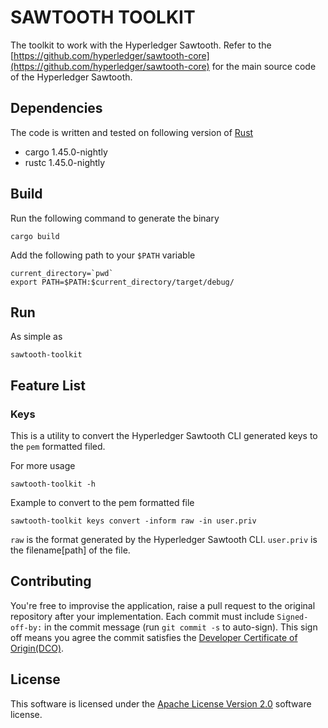 # SAWTOOTH TOOLKIT

The toolkit to work with the Hyperledger Sawtooth. Refer to the
[https://github.com/hyperledger/sawtooth-core](https://github.com/hyperledger/sawtooth-core)
for the main source code of the Hyperledger Sawtooth.

## Dependencies

The code is written and tested on following version of
[Rust](https://www.rust-lang.org/learn)

- cargo 1.45.0-nightly
- rustc 1.45.0-nightly

## Build

Run the following command to generate the binary

```shell script
cargo build
```

Add the following path to your `$PATH` variable

```shell script
current_directory=`pwd`
export PATH=$PATH:$current_directory/target/debug/
```

## Run

As simple as

```shell script
sawtooth-toolkit
```

## Feature List

### Keys

This is a utility to convert the Hyperledger Sawtooth CLI generated
keys to the `pem` formatted filed.

For more usage

```shell script
sawtooth-toolkit -h
```

Example to convert to the pem formatted file

```shell script
sawtooth-toolkit keys convert -inform raw -in user.priv
```

`raw` is the format generated by the Hyperledger Sawtooth CLI. `user.priv`
is the filename[path] of the file.

## Contributing

You're free to improvise the application, raise a pull request to the
original repository after your implementation. Each commit must include
`Signed-off-by:` in the commit message (run `git commit -s` to auto-sign).
This sign off means you agree the commit satisfies the
[Developer Certificate of Origin(DCO)](https://developercertificate.org/).

## License

This software is licensed under the
[Apache License Version 2.0](./LICENSE)
software license.
